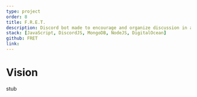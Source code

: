 ```yaml
---
type: project
order: 8
title: F.R.E.T.
description: Discord bot made to encourage and organize discussion in a Discord server.
stack: [JavaScript, DiscordJS, MongoDB, NodeJS, DigitalOcean]
github: FRET
link: 
---
```


# Vision

stub
